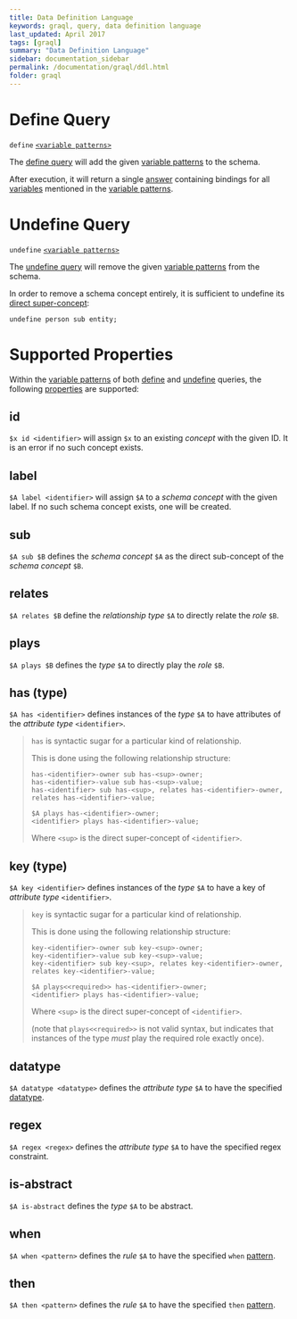 ```yaml
---
title: Data Definition Language
keywords: graql, query, data definition language
last_updated: April 2017
tags: [graql]
summary: "Data Definition Language"
sidebar: documentation_sidebar
permalink: /documentation/graql/ddl.html
folder: graql
---
```


# Define Query

`define` [`<variable patterns>`](./query.html#variable-pattern)

The [define query](#define-query) will add the given [variable patterns](./query.html#variable-pattern) to the schema.

After execution, it will return a single [answer](./query.html#answer) containing bindings for all
[variables](./query.html#variable) mentioned in the [variable patterns](./query.html#variable-pattern).

# Undefine Query

`undefine` [`<variable patterns>`](./query.html#variable-pattern)

The [undefine query](#undefine-query) will remove the given [variable patterns](./query.html#variable-pattern) from the
schema.

In order to remove a schema concept entirely, it is sufficient to undefine its [direct super-concept](#sub):

<!-- Ignored so we don't delete the person type for real -->
```graql-test-ignore
undefine person sub entity;
```

# Supported Properties

Within the [variable patterns](./query.html#variable-pattern) of both [define](#define-query) and
[undefine](#undefine-query) queries, the following [properties](./query.html#property) are supported:

## id

`$x id <identifier>` will assign `$x` to an existing _concept_ with the given ID. It is an error if no such concept
exists.

## label

`$A label <identifier>` will assign `$A` to a _schema concept_ with the given label. If no such schema concept exists,
one will be created.

## sub

`$A sub $B` defines the _schema concept_ `$A` as the direct sub-concept of the _schema concept_ `$B`.

## relates

`$A relates $B` define the _relationship type_ `$A` to directly relate the _role_ `$B`.

## plays

`$A plays $B` defines the _type_ `$A` to directly play the _role_ `$B`.

## has (type)

`$A has <identifier>` defines instances of the _type_ `$A` to have attributes of the _attribute type_ `<identifier>`.

> `has` is syntactic sugar for a particular kind of relationship.
>
> This is done using the following relationship structure:
> ```graql-test-ignore
> has-<identifier>-owner sub has-<sup>-owner;
> has-<identifier>-value sub has-<sup>-value;
> has-<identifier> sub has-<sup>, relates has-<identifier>-owner, relates has-<identifier>-value;
>
> $A plays has-<identifier>-owner;
> <identifier> plays has-<identifier>-value;
> ```
> Where `<sup>` is the direct super-concept of `<identifier>`.

## key (type)

`$A key <identifier>` defines instances of the _type_ `$A` to have a key of _attribute type_ `<identifier>`.

> `key` is syntactic sugar for a particular kind of relationship.
>
> This is done using the following relationship structure:
> ```graql-test-ignore
> key-<identifier>-owner sub key-<sup>-owner;
> key-<identifier>-value sub key-<sup>-value;
> key-<identifier> sub key-<sup>, relates key-<identifier>-owner, relates key-<identifier>-value;
>
> $A plays<<required>> has-<identifier>-owner;
> <identifier> plays has-<identifier>-value;
> ```
> Where `<sup>` is the direct super-concept of `<identifier>`.
> <!-- TODO: This is pretty bad -->
> (note that `plays<<required>>` is not valid syntax, but indicates that instances of the type _must_ play the required
> role exactly once).

## datatype

`$A datatype <datatype>` defines the _attribute type_ `$A` to have the specified
[datatype](./query.html#value).

## regex

`$A regex <regex>` defines the _attribute type_ `$A` to have the specified regex constraint.

## is-abstract

`$A is-abstract` defines the _type_ `$A` to be abstract.

## when

`$A when <pattern>` defines the _rule_ `$A` to have the specified `when` [pattern](./dml.html#pattern).

## then

`$A then <pattern>` defines the _rule_ `$A` to have the specified `then` [pattern](./dml.html#pattern).

